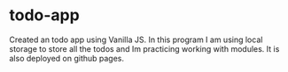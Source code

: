 # todo-app

Created an todo app using Vanilla JS. In this program I am using local storage to store all the todos and Im practicing working with modules. It is also deployed on github pages.
